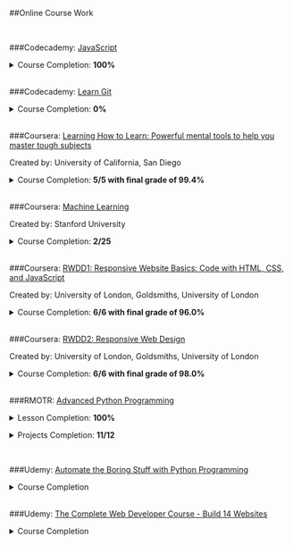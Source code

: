 ##Online Course Work

<br>

###Codecademy: <a href="https://www.codecademy.com/learn/javascript">JavaScript</a>
<details> 
  <summary>Course Completion: <b>100%</b></summary>
  <p align="center">
    <img src="https://raw.githubusercontent.com/demetrios-koziris/OnlineCourseWork/master/Codecademy_JavaScript/Completion.png" width="100%">
  </p>
</details> 

<br>

###Codecademy: <a href="https://www.codecademy.com/learn/learn-git">Learn Git</a>
<details> 
  <summary>Course Completion: <b>0%</b></summary>
  <p align="center">
  </p>
</details> 

<br>

###Coursera: <a href="https://www.coursera.org/learn/learning-how-to-learn">Learning How to Learn: Powerful mental tools to help you master tough subjects</a>
<p>Created by: University of California, San Diego</p>
<details> 
  <summary>Course Completion: <b>5/5 with final grade of 99.4%</b></summary>
  <p align="center">
    <img src="https://raw.githubusercontent.com/demetrios-koziris/OnlineCourseWork/master/Coursera_LearningHowToLearn/CompletedGrade.png" width="100%">
    <img src="https://raw.githubusercontent.com/demetrios-koziris/OnlineCourseWork/master/Coursera_LearningHowToLearn/Completion.png" width="100%">
  </p>
</details> 

<br>

###Coursera: <a href="https://www.coursera.org/learn/machine-learning">Machine Learning</a>
<p>Created by: Stanford University</p>
<details> 
  <summary>Course Completion: <b>2/25</b></summary>
  <p align="center">
    <img src="https://raw.githubusercontent.com/demetrios-koziris/OnlineCourseWork/master/Coursera_MachineLearning/Completion.png" width="100%">
  </p>
</details> 

<br>

###Coursera: <a href="https://www.coursera.org/learn/website-coding">RWDD1: Responsive Website Basics: Code with HTML, CSS, and JavaScript</a>
<p>Created by: University of London, Goldsmiths, University of London</p>
<details> 
  <summary>Course Completion: <b>6/6 with final grade of 96.0%</b></summary>
  <p align="center">
    <img src="https://raw.githubusercontent.com/demetrios-koziris/OnlineCourseWork/master/Coursera_RWDD1_ResponsiveWebsiteBasics/CompletedGrade.PNG" width="100%">
    <img src="https://raw.githubusercontent.com/demetrios-koziris/OnlineCourseWork/master/Coursera_RWDD1_ResponsiveWebsiteBasics/Completion.PNG" width="100%">
  </p>
</details> 

<br>

###Coursera: <a href="https://www.coursera.org/learn/responsive-web-design">RWDD2: Responsive Web Design</a>
<p>Created by: University of London, Goldsmiths, University of London</p>
<details> 
  <summary>Course Completion: <b>6/6 with final grade of 98.0%</b></summary>
  <p align="center">
    <img src="https://raw.githubusercontent.com/demetrios-koziris/OnlineCourseWork/master/Coursera_RWDD2_ResponsiveWebDesign/CompletedGrade.png" width="100%">
    <img src="https://raw.githubusercontent.com/demetrios-koziris/OnlineCourseWork/master/Coursera_RWDD2_ResponsiveWebDesign/Completion.png" width="100%">
</details> 

<br>

###RMOTR: <a href="https://rmotr.com/advanced-python-programming">Advanced Python Programming</a>
<details> 
  <summary>Lesson Completion: <b>100%</b></summary>
  <p align="center">
    <img src="https://raw.githubusercontent.com/demetrios-koziris/OnlineCourseWork/master/RMOTR_AdvancedPythonProgramming/Completion.png" width="30%">
  </p>
</details> 

<p><details> 
  <summary>Projects Completion: <b>11/12</b></summary>
  <br>
  <p align="">
    &nbsp;&nbsp;&nbsp;&nbsp;&nbsp;&nbsp;&nbsp;&nbsp;&nbsp;&nbsp;&nbsp;&nbsp;
    Week 1: <a href='https://github.com/rmotr-group-projects/pyp-w1-gw-language-detector/pull/41'>Language Detector<a>
  </p>
  <p align="">
    &nbsp;&nbsp;&nbsp;&nbsp;&nbsp;&nbsp;&nbsp;&nbsp;&nbsp;&nbsp;&nbsp;&nbsp;
    Week 1: <a href='https://github.com/rmotr-group-projects/pyp-w1-gw-extensible-calculator/pull/20'>Extensible Calculator<a>
  </p>
  <p align="">
    &nbsp;&nbsp;&nbsp;&nbsp;&nbsp;&nbsp;&nbsp;&nbsp;&nbsp;&nbsp;&nbsp;&nbsp;
    Week 1: <a href='https://github.com/rmotr-group-projects/pyp-w1-gw-tic-tac-toe/pull/25'>Tic Tac Toe Game<a>
  </p>
  <p align="">
    &nbsp;&nbsp;&nbsp;&nbsp;&nbsp;&nbsp;&nbsp;&nbsp;&nbsp;&nbsp;&nbsp;&nbsp;
    Week 2: <a href='https://github.com/rmotr-group-projects/pyp-w2-gw-linked-list/pull/20'>Linked List<a>
  </p>
  <p align="">
    &nbsp;&nbsp;&nbsp;&nbsp;&nbsp;&nbsp;&nbsp;&nbsp;&nbsp;&nbsp;&nbsp;&nbsp;
    Week 2: <a href='https://github.com/rmotr-group-projects/pyp-w2-gw-collections-hierarchy/pull/18'>Collections Hierarchy<a>
  </p>
  <p align="">
    &nbsp;&nbsp;&nbsp;&nbsp;&nbsp;&nbsp;&nbsp;&nbsp;&nbsp;&nbsp;&nbsp;&nbsp;
    Week 2: <a href='https://github.com/rmotr-group-projects/pyp-w2-gw-starwars-api/pull/12'>StarWars API<a>
  </p>
  <p align="">
    &nbsp;&nbsp;&nbsp;&nbsp;&nbsp;&nbsp;&nbsp;&nbsp;&nbsp;&nbsp;&nbsp;&nbsp;
    Week 3: <a href='https://github.com/rmotr-group-projects/pyp-w3-gw-decorators-library/pull/14'>Decorators Library<a>
  </p>
  <p align="">
    &nbsp;&nbsp;&nbsp;&nbsp;&nbsp;&nbsp;&nbsp;&nbsp;&nbsp;&nbsp;&nbsp;&nbsp;
    Week 3: <a href='https://github.com/rmotr-group-projects/pyp-w3-gw-simple-database-system/pull/11'>Simple Database System<a>
  </p>
  <p align="">
    &nbsp;&nbsp;&nbsp;&nbsp;&nbsp;&nbsp;&nbsp;&nbsp;&nbsp;&nbsp;&nbsp;&nbsp;
    Week 3: <a href='https://github.com/rmotr-group-projects/pyp-w3-gw-jobs-detector/pull/12'>Jobs Detector<a>
  </p>
  <p align="">
    &nbsp;&nbsp;&nbsp;&nbsp;&nbsp;&nbsp;&nbsp;&nbsp;&nbsp;&nbsp;&nbsp;&nbsp;
    Week 4: <a href='https://github.com/rmotr-group-projects/pyp-w4-gw-twitter-clone/pull/15'>Twitter Clone<a>
  </p>
  <p align="">
    &nbsp;&nbsp;&nbsp;&nbsp;&nbsp;&nbsp;&nbsp;&nbsp;&nbsp;&nbsp;&nbsp;&nbsp;
    Week 4: <a href='https://github.com/rmotr-group-projects/pyp-w4-gw-twitter-api/pull/15'>Twitter API<a>
  </p>
</details></p> 

<br>

###Udemy: <a href="https://www.udemy.com/automate/">Automate the Boring Stuff with Python Programming</a>
<details> 
  <summary>Course Completion</summary>
  <p align="center">
  </p>
</details> 

<br>

###Udemy: <a href="https://www.udemy.com/complete-web-developer-course">The Complete Web Developer Course - Build 14 Websites</a>
<details> 
  <summary>Course Completion</summary>
  <p align="center">
  </p>
</details> 

